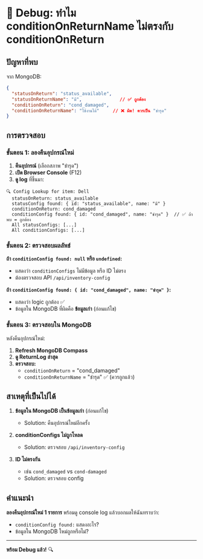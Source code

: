 # 🐛 Debug: ทำไม conditionOnReturnName ไม่ตรงกับ conditionOnReturn

## ปัญหาที่พบ

จาก MongoDB:
```json
{
  "statusOnReturn": "status_available",
  "statusOnReturnName": "มี",              // ✅ ถูกต้อง
  "conditionOnReturn": "cond_damaged",
  "conditionOnReturnName": "ใช้งานได้"     // ❌ ผิด! ควรเป็น "ชำรุด"
}
```

## การตรวจสอบ

### ขั้นตอน 1: ลองคืนอุปกรณ์ใหม่

1. **คืนอุปกรณ์** (เลือกสภาพ "ชำรุด")
2. **เปิด Browser Console** (F12)
3. **ดู log** ที่ขึ้นมา:

```
🔍 Config Lookup for item: Dell
  statusOnReturn: status_available
  statusConfig found: { id: "status_available", name: "มี" }
  conditionOnReturn: cond_damaged
  conditionConfig found: { id: "cond_damaged", name: "ชำรุด" }  // ✅ ถ้าพบ = ถูกต้อง
  All statusConfigs: [...]
  All conditionConfigs: [...]
```

### ขั้นตอน 2: ตรวจสอบผลลัพธ์

**ถ้า `conditionConfig found: null` หรือ `undefined`:**
- แสดงว่า `conditionConfigs` ไม่มีข้อมูล หรือ ID ไม่ตรง
- ต้องตรวจสอบ API `/api/inventory-config`

**ถ้า `conditionConfig found: { id: "cond_damaged", name: "ชำรุด" }`:**
- แสดงว่า logic ถูกต้อง ✅
- ข้อมูลใน MongoDB ที่ผิดคือ **ข้อมูลเก่า** (ก่อนแก้ไข)

### ขั้นตอน 3: ตรวจสอบใน MongoDB

หลังคืนอุปกรณ์ใหม่:
1. **Refresh MongoDB Compass**
2. **ดู ReturnLog ล่าสุด**
3. **ตรวจสอบ:**
   - `conditionOnReturn` = "cond_damaged"
   - `conditionOnReturnName` = "ชำรุด" ✅ (ควรถูกแล้ว)

## สาเหตุที่เป็นไปได้

1. **ข้อมูลใน MongoDB เป็นข้อมูลเก่า** (ก่อนแก้ไข)
   - Solution: คืนอุปกรณ์ใหม่อีกครั้ง

2. **conditionConfigs ไม่ถูกโหลด**
   - Solution: ตรวจสอบ `/api/inventory-config`

3. **ID ไม่ตรงกัน**
   - เช่น `cond_damaged` vs `cond-damaged`
   - Solution: ตรวจสอบ config

## คำแนะนำ

**ลองคืนอุปกรณ์ใหม่ 1 รายการ** พร้อมดู console log แล้วบอกผลให้ฉันทราบว่า:
- `conditionConfig found:` แสดงอะไร?
- ข้อมูลใน MongoDB ใหม่ถูกหรือไม่?

---

**พร้อม Debug แล้ว!** 🔍

